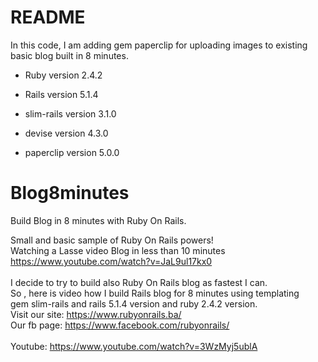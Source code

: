 # README

In this code, I am adding gem paperclip for uploading images to existing basic blog built in 8 minutes.

* Ruby version
  2.4.2

* Rails version
  5.1.4
  
* slim-rails version
  3.1.0  

* devise version
  4.3.0  
  
* paperclip version
  5.0.0
  
# Blog8minutes
Build Blog in 8 minutes with Ruby On Rails.

Small and basic sample of Ruby On Rails powers! <br> 
Watching a Lasse video Blog in less than 10 minutes https://www.youtube.com/watch?v=JaL9ul17kx0 <br>
<br>
I decide to try to build also Ruby On Rails blog as fastest I can. <br> 
So , here is video how I build Rails blog for 8 minutes using templating <br>
gem slim-rails and rails 5.1.4 version and ruby 2.4.2 version.<br> 
Visit our site: https://www.rubyonrails.ba/ <br>
Our fb page: https://www.facebook.com/rubyonrails/
<br>
<br>
Youtube: https://www.youtube.com/watch?v=3WzMyj5ublA
